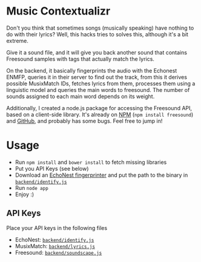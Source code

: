 Music Contextualizr
===================

Don't you think that sometimes songs (musically speaking) have nothing to do with their lyrics? Well, this hacks tries to solves this, although it's a bit extreme.

Give it a sound file, and it will give you back another sound that contains Freesound samples with tags that actually match the lyrics.

On the backend, it basically fingerprints the audio with the Echonest ENMFP, queries it in their server to find out the track, from this it derives possible MusixMatch IDs, fetches lyrics from them, processes them using a linguistic model and queries the main words to freesound. The number of sounds assigned to each main word depends on its weight.

Additionally, I created a node.js package for accessing the Freesound API, based on a client-side library. It's already on [NPM](https://npmjs.org/package/freesound) (`npm install freesound`) and [GitHub](https://github.com/lemonzi/freesound.js), and probably has some bugs. Feel free to jump in!

Usage
=====

* Run `npm install` and `bower install` to fetch missing libraries
* Put you API Keys (see below)
* Download an [EchoNest fingerprinter](http://developer.echonest.com/downloads/license) and put the path to the binary in [`backend/identify.js`](backend/identify.js)
* Run `node app`
* Enjoy :)

API Keys
--------

Place your API keys in the following files

* EchoNest: [`backend/identify.js`](backend/identify.js)
* MusixMatch: [`backend/lyrics.js`](backend/lyrics.js)
* Freesound: [`backend/soundscape.js`](backend/soundscape.js)

